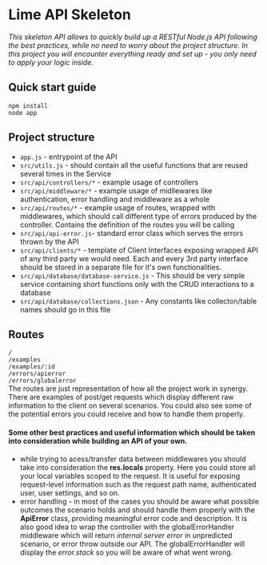 # Lime API Skeleton

*This skeleton API allows to quickly build up a RESTful Node.js API following the best practices, while no need to worry about the project structure. In this project you will encounter everything ready and set up - you only need to apply your logic inside.*

## Quick start guide
```
npm install
node app
```

## Project structure

* ``` app.js ``` - entrypoint of the API
* ``` src/utils.js ``` - should contain all the useful functions that are reused several times in the Service
* ``` src/api/controllers/* ``` - example usage of controllers
* ``` src/api/middleware/* ``` - example usage of midllewares like authentication, error handling and middleware as a whole
* ``` src/api/routes/* ``` - example usage of routes, wrapped with middlewares, which should call different type of errors produced by the controller. Contains the definition of the routes you will be calling
* ``` src/api/api-error.js ```- standard error class which serves the errors thrown by the API
* ``` src/api/clients/* ``` - template of Client Interfaces exposing wrapped API of any third party we would need. Each and every 3rd party interface should be stored in a separate file for it's own functionalities.
* ``` src/api/database/database-service.js ``` - This should be very simple service containing short functions only with the CRUD interactions to a database
* ``` src/api/database/collections.json ``` - Any constants like collecton/table names should go in this file



## Routes

``` / ```   
``` /examples ```   
``` /examples/:id ```   
``` /errors/apierror ```   
``` /errors/globalerror ```   
The routes are just representation of how all the project work in synergy. There are examples of post/get requests which display different raw information to the client on several scenarios. You could also see some of the potential errors you could receive and how to handle them properly.



#### Some other best practices and useful information which should be taken into consideration while building an API of your own.
* while trying to acess/transfer data between middlewares you should take into consideration the **res.locals** property. Here you could store all your local variables scoped to the request. It is useful for exposing request-level information such as the request path name, authenticated user, user settings, and so on.
* error handling - in most of the cases you should be aware what possible outcomes the scenario holds and should handle them properly with the **ApiError** class, providing meaningful error code and description. It is also good idea to wrap the controller with the globalErrorHandler middleware which will return *internal server error* in unpredicted scenario, or error throw outside our API. The globalErrorHandler will display the *error.stack* so you will be aware of what went wrong.
